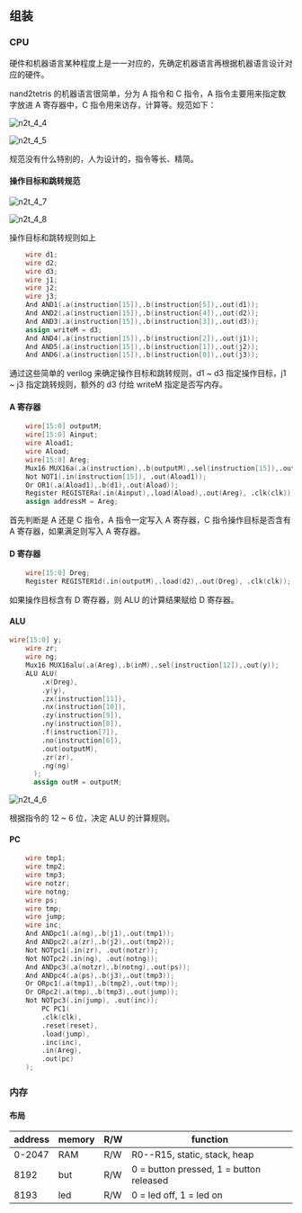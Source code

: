 ## 组装

### CPU

硬件和机器语言某种程度上是一一对应的，先确定机器语言再根据机器语言设计对应的硬件。

nand2tetris 的机器语言很简单，分为 A 指令和 C 指令，A 指令主要用来指定数字放进 A 寄存器中，C 指令用来访存，计算等。规范如下：

![n2t_4_4](https://tva1.sinaimg.cn/large/e6c9d24egy1h2yslot438j20gl03pglu.jpg)



![n2t_4_5](https://tva1.sinaimg.cn/large/e6c9d24egy1h2ysm1labhj20hb04jaae.jpg)

规范没有什么特别的，人为设计的，指令等长、精简。

#### 操作目标和跳转规范


![n2t_4_7](https://tva1.sinaimg.cn/large/e6c9d24egy1h2ysnb6oboj20gy0620te.jpg)

![n2t_4_8](https://tva1.sinaimg.cn/large/e6c9d24egy1h2ysnji2tij20eq06kwev.jpg)

操作目标和跳转规则如上


```verilog
    wire d1;
    wire d2;
    wire d3;
    wire j1;
    wire j2;
    wire j3;
    And AND1(.a(instruction[15]),.b(instruction[5]),.out(d1));
    And AND2(.a(instruction[15]),.b(instruction[4]),.out(d2));
    And AND3(.a(instruction[15]),.b(instruction[3]),.out(d3));
    assign writeM = d3;
    And AND4(.a(instruction[15]),.b(instruction[2]),.out(j1));
    And AND5(.a(instruction[15]),.b(instruction[1]),.out(j2));
    And AND6(.a(instruction[15]),.b(instruction[0]),.out(j3));
```

通过这些简单的 verilog 来确定操作目标和跳转规则，d1 ~ d3 指定操作目标，j1 ~ j3 指定跳转规则，额外的 d3 付给 writeM 指定是否写内存。

#### A 寄存器

```verilog
    wire[15:0] outputM;
    wire[15:0] Ainput;
    wire Aload1;
    wire Aload;
    wire[15:0] Areg;
    Mux16 MUX16a(.a(instruction),.b(outputM),.sel(instruction[15]),.out(Ainput));
    Not NOT1(.in(instruction[15]), .out(Aload1));
    Or OR1(.a(Aload1),.b(d1),.out(Aload));
    Register REGISTERa(.in(Ainput),.load(Aload),.out(Areg), .clk(clk));
    assign addressM = Areg;
```

首先判断是 A 还是 C 指令，A 指令一定写入 A 寄存器，C 指令操作目标是否含有 A 寄存器，如果满足则写入 A 寄存器。

#### D 寄存器

```verilog
    wire[15:0] Dreg;
    Register REGISTER1d(.in(outputM),.load(d2),.out(Dreg), .clk(clk));
```

如果操作目标含有 D 寄存器，则 ALU 的计算结果赋给 D 寄存器。

#### ALU

```verilog
wire[15:0] y;
    wire zr;
    wire ng;
    Mux16 MUX16alu(.a(Areg),.b(inM),.sel(instruction[12]),.out(y));
    ALU ALU(
	    .x(Dreg),
		.y(y),
        .zx(instruction[11]),
        .nx(instruction[10]),
        .zy(instruction[9]),
        .ny(instruction[8]),
        .f(instruction[7]),
        .no(instruction[6]),
	    .out(outputM),
	    .zr(zr),
	    .ng(ng)
	  );
      assign outM = outputM; 
```

![n2t_4_6](https://tva1.sinaimg.cn/large/e6c9d24egy1h2yt9ep6r9j20fa0d7aas.jpg)

根据指令的 12 ~ 6 位，决定 ALU 的计算规则。

#### PC

```verilog
    wire tmp1;
    wire tmp2;
    wire tmp3;
    wire notzr;
    wire notng;
    wire ps;
    wire tmp;
    wire jump;
    wire inc;
    And ANDpc1(.a(ng),.b(j1),.out(tmp1));
    And ANDpc2(.a(zr),.b(j2),.out(tmp2));
    Not NOTpc1(.in(zr), .out(notzr));
    Not NOTpc2(.in(ng), .out(notng));
    And ANDpc3(.a(notzr),.b(notng),.out(ps));
    And ANDpc4(.a(ps),.b(j3),.out(tmp3));
    Or ORpc1(.a(tmp1),.b(tmp2),.out(tmp));
    Or ORpc2(.a(tmp),.b(tmp3),.out(jump));
    Not NOTpc3(.in(jump), .out(inc));
    	PC PC1(
    	.clk(clk),
		.reset(reset),
		.load(jump),
		.inc(inc),
		.in(Areg),
		.out(pc)
  	);
```



### 内存

#### 布局


|address | memory|R/W|function|
|-|-|-|-|
|0-2047| RAM|R/W|R0--R15, static, stack, heap|
| 8192 | but|R/W|0 = button pressed, 1 = button released|
| 8193 | led|R/W|0 = led off, 1 = led on|
